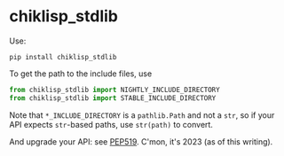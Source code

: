 # chiklisp_stdlib

Use:

`pip install chiklisp_stdlib`

To get the path to the include files, use

```python
from chiklisp_stdlib import NIGHTLY_INCLUDE_DIRECTORY
from chiklisp_stdlib import STABLE_INCLUDE_DIRECTORY
```

Note that `*_INCLUDE_DIRECTORY` is a `pathlib.Path` and not a `str`, so if your API expects `str`-based paths, use `str(path)` to convert.

And upgrade your API: see [PEP519](https://peps.python.org/pep-0519/). C'mon, it's 2023 (as of this writing).
